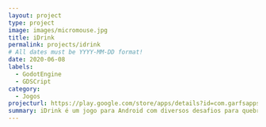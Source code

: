 ```yaml
---
layout: project
type: project
image: images/micromouse.jpg
title: iDrink
permalink: projects/idrink
# All dates must be YYYY-MM-DD format!
date: 2020-06-08
labels:
  - GodotEngine
  - GDSCript
category:
  - Jogos
projecturl: https://play.google.com/store/apps/details?id=com.garfsapps.umgole
summary: iDrink é um jogo para Android com diversos desafios para quebrar o gelo em festas e sociais.
---
```

